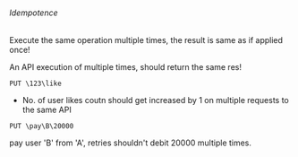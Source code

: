 ###### Idempotence
Execute the same operation multiple times, the result is same as if applied once!

An API execution of multiple times, should return the same res! 
```
PUT \123\like
```

- No. of user likes coutn should get increased by 1 on multiple requests to the same API

```
PUT \pay\B\20000
```
pay user 'B' from 'A', retries shouldn't debit 20000 multiple times.

